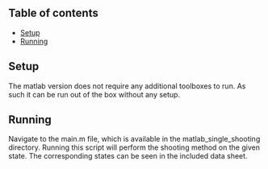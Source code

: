 ## Table of contents
* [Setup](#setup)
* [Running](#running)
	
## Setup
The matlab version does not require any additional toolboxes to run. As such it can be run out of the box without any setup.

## Running
Navigate to the main.m file, which is available in the matlab_single_shooting directory. Running this script will perform the shooting method on the given state. The corresponding states can be seen in the included data sheet.